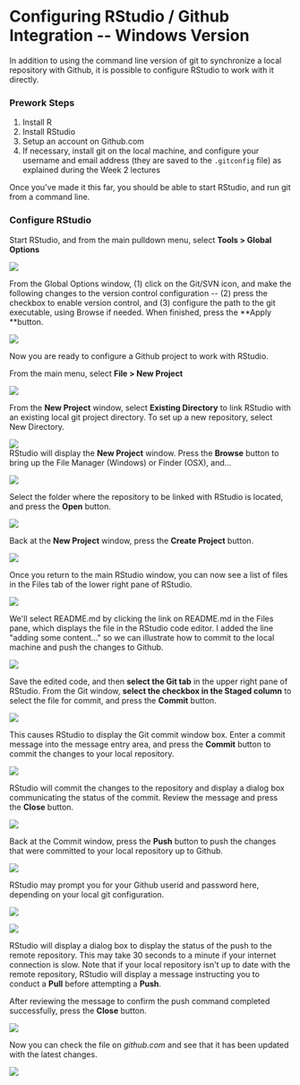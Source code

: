 # Configuring RStudio / Github Integration -- Windows Version

In addition to using the command line version of git to synchronize a local repository with Github, it is possible to configure RStudio to work with it directly.

### Prework Steps

1. Install R
2. Install RStudio
3. Setup an account on Github.com
4. If necessary, install git on the local machine, and configure your username and email address (they are saved to the `.gitconfig` file) as explained during the Week 2 lectures

Once you've made it this far, you should be able to start RStudio, and run git from a command line.

### Configure RStudio

Start RStudio, and from the main pulldown menu, select **Tools \> Global Options** 

![](https://coursera-forum-screenshots.s3.amazonaws.com/6c/0aaa2078ff11e58f7c0ba58a5e0b12/config1.png)

From the Global Options window, (1) click on the Git/SVN icon, and make the following changes to the version control configuration -- (2) press the checkbox to enable version control, and (3) configure the path to the git executable, using Browse if needed. When finished, press the **Apply **button. 

![](https://coursera-forum-screenshots.s3.amazonaws.com/e2/4cb66078ff11e5965fe95ce254af91/config2.png)

Now you are ready to configure a Github project to work with RStudio.

From the main menu, select **File \> New Project**

**![](https://coursera-forum-screenshots.s3.amazonaws.com/1c/65c260790011e58ef4636bbf5e8dbe/config3.png)**

From the **New Project** window, select **Existing Directory** to link RStudio with an existing local git project directory. To set up a new repository, select New Directory. 

![](https://coursera-forum-screenshots.s3.amazonaws.com/8c/7b4d40790011e5abd02fdc6f0c3333/config4.png)  
RStudio will display the **New Project** window. Press the **Browse** button to bring up the File Manager (Windows) or Finder (OSX), and... 

![](https://coursera-forum-screenshots.s3.amazonaws.com/1e/70b820790111e59faaad285feed583/config5.png)

Select the folder where the repository to be linked with RStudio is located, and press the **Open** button. 

![](https://coursera-forum-screenshots.s3.amazonaws.com/2a/f90840790111e5a6fb99ebec1768f4/config6.png)

Back at the **New Project** window, press the **Create Project** button. 

![](https://coursera-forum-screenshots.s3.amazonaws.com/5d/7f4c20790111e5b2cc1d74429b7f3a/config7.png)

Once you return to the main RStudio window, you can now see a list of files in the Files tab of the lower right pane of RStudio. 

![](https://coursera-forum-screenshots.s3.amazonaws.com/9d/af0790790111e5a13c9f15b2593997/config8.png)

We'll select README.md by clicking the link on README.md in the Files pane, which displays the file in the RStudio code editor. I added the line "adding some content..." so we can illustrate how to commit to the local machine and push the changes to Github. 

![](https://coursera-forum-screenshots.s3.amazonaws.com/cd/705f10790111e5a6fb99ebec1768f4/config9.png)

Save the edited code, and then **select the Git tab** in the upper right pane of RStudio. From the Git window, **select the checkbox in the Staged column** to select the file for commit, and press the **Commit** button. 

![](https://coursera-forum-screenshots.s3.amazonaws.com/43/9c7250790211e5b13cadfd9bab444d/config10.png)

This causes RStudio to display the Git commit window box. Enter a commit message into the message entry area, and press the **Commit** button to commit the changes to your local repository. 

![](https://coursera-forum-screenshots.s3.amazonaws.com/94/df3620790211e5a7bc5358342f66ff/config11.png)

RStudio will commit the changes to the repository and display a dialog box communicating the status of the commit. Review the message and press the **Close** button. 

![](https://coursera-forum-screenshots.s3.amazonaws.com/bd/8e4020790211e5963ecd8a6abfc3d2/config12.png)

Back at the Commit window, press the **Push** button to push the changes that were committed to your local repository up to Github. 

![](https://coursera-forum-screenshots.s3.amazonaws.com/f4/740d90790211e5bf599fba84e60099/config13.png)

RStudio may prompt you for your Github userid and password here, depending on your local git configuration. 

![](https://coursera-forum-screenshots.s3.amazonaws.com/64/1f16d0790311e58f7c0ba58a5e0b12/config13a.png)

![](https://coursera-forum-screenshots.s3.amazonaws.com/80/739770790311e584339b7db0a2e4bf/config13b.png)

RStudio will display a dialog box to display the status of the push to the remote repository. This may take 30 seconds to a minute if your internet connection is slow. Note that if your local repository isn't up to date with the remote repository, RStudio will display a message instructing you to conduct a **Pull** before attempting a **Push**.

After reviewing the message to confirm the push command completed successfully, press the **Close** button. 

![](https://coursera-forum-screenshots.s3.amazonaws.com/a3/1a9800790311e5b0465de2dfe801f0/config14.png)

Now you can check the file on _github.com_ and see that it has been updated with the latest changes. 

![](https://coursera-forum-screenshots.s3.amazonaws.com/2e/674ca0790411e58ef4636bbf5e8dbe/config15.png)


